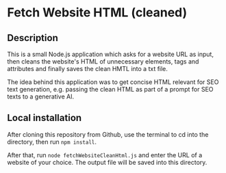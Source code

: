 # Fetch Website HTML (cleaned)

## Description
This is a small Node.js application which asks for a website URL as input, then cleans the website's HTML of unnecessary elements, tags and attributes and finally saves the clean HMTL into a txt file.

The idea behind this application was to get concise HTML relevant for SEO text generation, e.g. passing the clean HTML as part of a prompt for SEO texts to a generative AI.

## Local installation

After cloning this repository from Github, use the terminal to cd into the directory, then run `npm install`.

After that, run `node fetchWebsiteCleanHtml.js` and enter the URL of a website of your choice. The output file will be saved into this directory.
